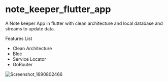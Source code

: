 # note_keeper_flutter_app

A Note keeper App in flutter with clean architecture and local database and streams to update data.

Features List
* Clean Architecture
* Bloc
* Service Locator
* GoRouter

![Screenshot_1690802466](https://github.com/namankk/note_keeper_flutter_app/assets/42471501/5e113395-7d84-4d70-8b6d-54f70c52ede2)

